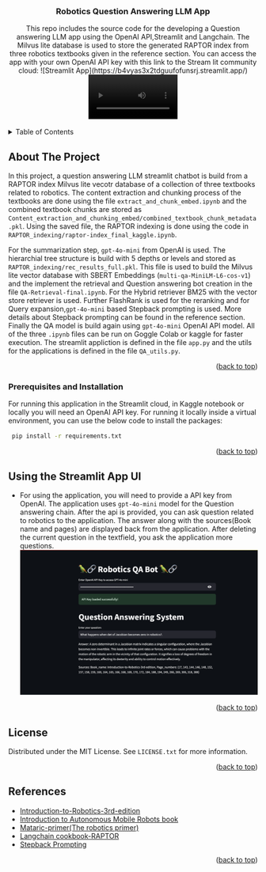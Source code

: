 <!-- Improved compatibility of back to top link: See: https://github.com/othneildrew/Best-README-Template/pull/73 -->
<a name="readme-top"></a>
<!--
*** Thanks for checking out the Best-README-Template. If you have a suggestion
*** that would make this better, please fork the repo and create a pull request
*** or simply open an issue with the tag "enhancement".
*** Don't forget to give the project a star!
*** Thanks again! Now go create something AMAZING! :D
-->



<!-- PROJECT SHIELDS -->
<!--
*** I'm using markdown "reference style" links for readability.
*** Reference links are enclosed in brackets [ ] instead of parentheses ( ).
*** See the bottom of this document for the declaration of the reference variables
*** for contributors-url, forks-url, etc. This is an optional, concise syntax you may use.
*** https://www.markdownguide.org/basic-syntax/#reference-style-links
-->
<!--[![Contributors][contributors-shield]][contributors-url]
[![Forks][forks-shield]][forks-url]
[![Stargazers][stars-shield]][stars-url]
[![Issues][issues-shield]][issues-url]
[![MIT License][license-shield]][license-url]
[![LinkedIn][linkedin-shield]][linkedin-url]-->



<!-- PROJECT LOGO -->
<br />
<div align="center">
  

<h3 align="center">Robotics Question Answering LLM App</h3>

  <p align="center">
    This repo includes the source code for the developing a Question answering LLM app using the  OpenAI API,Streamlit and Langchain. The Milvus lite database is used to store the generated RAPTOR index from three robotics textbooks given in the reference section. You can access the app with your own OpenAI API key with this  link to the Stream lit community cloud: ![Streamlit App](https://b4vyas3x2tdguufofunsrj.streamlit.app/)

<video src='video/streamlit-app-2024-07-25-15-07-59.webm' width=180/>
   
  </p>
</div>



<!-- TABLE OF CONTENTS -->
<details>
  <summary>Table of Contents</summary>
  <ol>
    <li>
      <a href="#about-the-project">About The Project</a>
    </li>
    <li>
      <a href="#prerequisites and installation">Prerequisites and Installation</a>
    </li>
    <li><a href="#Using the Streamlit App UI">Steps Involved - Without Argo Rollouts </a></
  
    <li><a href="#license">License</a></li>
    <li><a href="References">References</a></li>
  </ol>
</details>



<!-- ABOUT THE PROJECT -->
## About The Project

In this project, a question answering LLM streamlit chatbot is build from a RAPTOR index Milvus lite vecotr database of a collection of three textbooks related to robotics. The content extraction and chunking process of the textbooks are done using the file `extract_and_chunk_embed.ipynb` and the combined textbook chunks are stored as `Content_extraction_and_chunking_embed/combined_textbook_chunk_metadata.pkl`. Using the saved file, the RAPTOR indexing is done using the code in  `RAPTOR_indexing/raptor-index_final_kaggle.ipynb`.

For the summarization step, `gpt-4o-mini` from OpenAI is used. The hierarchial tree structure is build with 5 depths or levels  and stored as `RAPTOR_indexing/rec_results_full.pkl`. This file is used to build the Milvus lite vector database with SBERT Embeddings (`multi-qa-MiniLM-L6-cos-v1`) and the implement the retrieval and Question answering bot creation in the file `QA-Retrieval-final.ipynb`. For the Hybrid retriever BM25 with the vector store retriever is used. Further FlashRank is used for the reranking and for Query expansion,`gpt-4o-mini` based Stepback prompting is used. More details about Stepback prompting can be found in the reference section. Finally the QA model is build again using `gpt-4o-mini` OpenAI API model. All of the three `.ipynb` files can be run on Goggle Colab or kaggle for faster execution. The streamlit appliction is defined in the file `app.py` and the utils for the applications is defined in the file `QA_utils.py`.

<p align="right">(<a href="#readme-top">back to top</a>)</p>




<!-- GETTING STARTED -->
### Prerequisites and Installation

 For running this application in the Streamlit cloud, in Kaggle notebook or locally you will need an OpenAI API key. For running it locally inside a virtual environment, you can use the below code to install the packages:
 
  ```sh
   pip install -r requirements.txt
  ```


<p align="right">(<a href="#readme-top">back to top</a>)</p>

## Using the Streamlit App UI
* For using the application, you will need to provide a API key from OpenAI. The application uses `gpt-4o-mini` model for the Question answering chain. After the api is provided, you can ask question related to robotics to the application. The answer along with the sources(Book name and pages) are displayed back from the application. After deleting the current question in the textfield, you ask the application more questions.
![Robotics QA app](images/QA_bot.png)

<p align="right">(<a href="#readme-top">back to top</a>)</p>

<!-- LICENSE -->
## License

Distributed under the MIT License. See `LICENSE.txt` for more information.

<p align="right">(<a href="#readme-top">back to top</a>)</p>




<!-- ACKNOWLEDGMENTS -->
## References

* [Introduction-to-Robotics-3rd-edition](https://www.changjiangcai.com/files/text-books/Introduction-to-Robotics-3rd-edition.pdf)
* [Introduction to Autonomous Mobile Robots book](https://www.ucg.ac.me/skladiste/blog_13268/objava_56689/fajlovi/Introduction%20to%20Autonomous%20Mobile%20Robots%20book.pdf)
* [Mataric-primer(The robotics primer)](https://pages.ucsd.edu/~ehutchins/cogs8/mataric-primer.pdf)
* [Langchain cookbook-RAPTOR](https://github.com/langchain-ai/langchain/blob/master/cookbook/RAPTOR.ipynb)
* [Stepback Prompting](https://arxiv.org/abs/2310.06117)

<p align="right">(<a href="#readme-top">back to top</a>)</p>



<!-- MARKDOWN LINKS & IMAGES -->
<!-- https://www.markdownguide.org/basic-syntax/#reference-style-links -->

[license-shield]: https://img.shields.io/github/license/DOOMNOVA/A_p_test.svg?style=for-the-badge
[license-url]: https://github.com/DOOMNOVA/A_p_test/blob/master/LICENSE.txt


